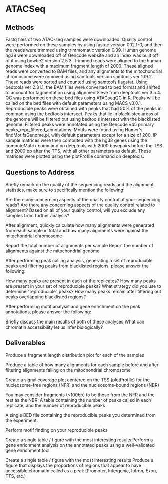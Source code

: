  # ATACSeq

## Methods

Fastq files of two ATAC-seq samples were downloaded. Quality control were performed on these samples by using 
fastqc version 0.12.1-0, and then the reads were trimmed using trimmomatic version 0.39. Human genome hg38 were downloaded 
off of Gencode website and an index was built off of it using bowtie2 version 2.5.3. 
    Trimmed reads were aligned to the human genome index with a maximum fragment length of 2000. These aligned reads were converted to BAM files, and 
any alignments to the mitochondrial chromosome were removed using samtools version samtools ver 1.19.2. These reads were sorted and counted using samtools
flagstat. Using bedtools ver 2.31.1, the BAM files were converted to bed format and shifted to account for tagmentation using alignmentSieve from deeptools ver 3.5.4.
QC was performed on these bed files using ATACseqQC in R.
    Peaks will be called on the bed files with default parameters using MACS v3.0.1. Reproducible peaks were obtained with peaks that had 50% of the peaks in common using the 
bedtools intersect. Peaks that lie in blacklisted areas of the genome will be filtered out using bedtools intersect with the blacklisted genome. Filtered peaks were annotated using the Gencode v45 primary peaks_repr_filtered_annotations. Motifs were found using Homer's findMotifsGenome.pl, with default parameters except for a size of 200.
    IP sample matrices were then computed with the hg38 genes using the computeMatrix command on deeptools with 2000 basepairs 
before the TSS and 2000 bp after the TTS, with all other parameters as default. These matrices were plotted using the plotProfile command 
on deeptools. 




## Questions to Address
Briefly remark on the quality of the sequencing reads and the alignment statistics, make sure to specifically mention the following:

Are there any concerning aspects of the quality control of your sequencing reads?
Are there any concerning aspects of the quality control related to alignment?
Based on all of your quality control, will you exclude any samples from further analysis?

After alignment, quickly calculate how many alignments were generated from each sample in total and how many alignments were against the mitochondrial chromosome

Report the total number of alignments per sample
Report the number of alignments against the mitochondrial genome

After performing peak calling analysis, generating a set of reproducible peaks and filtering peaks from blacklisted regions, please answer the following:

How many peaks are present in each of the replicates?
How many peaks are present in your set of reproducible peaks? What strategy did you use to determine “reproducible” peaks?
How many peaks remain after filtering out peaks overlapping blacklisted regions?

After performing motif analysis and gene enrichment on the peak annotations, please answer the following:

Briefly discuss the main results of both of these analyses
What can chromatin accessibility let us infer biologically?


## Deliverables
Produce a fragment length distribution plot for each of the samples

Produce a table of how many alignments for each sample before and after filtering alignments falling on the mitochondrial chromosome

Create a signal coverage plot centered on the TSS (plotProfile) for the nucleosome-free regions (NFR) and the nucleosome-bound regions (NBR)

You may consider fragments (<100bp) to be those from the NFR and the rest as the NBR.
A table containing the number of peaks called in each replicate, and the number of reproducible peaks

A single BED file containing the reproducible peaks you determined from the experiment.

Perform motif finding on your reproducible peaks

Create a single table / figure with the most interesting results
Perform a gene enrichment analysis on the annotated peaks using a well-validated gene enrichment tool

Create a single table / figure with the most interesting results
Produce a figure that displays the proportions of regions that appear to have accessible chromatin called as a peak (Promoter, Intergenic, Intron, Exon, TTS, etc.)
